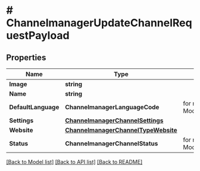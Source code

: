 # # ChannelmanagerUpdateChannelRequestPayload


## Properties 


Name | Type | Description | Notes
------------ | ------------- | ------------- | -------------
**Image**| **string** |   | [optional]
**Name**| **string** |   | [optional]
**DefaultLanguage**| **ChannelmanagerLanguageCode** |  for more information please, see Model/ChannelmanagerLanguageCode.php  | [optional]
**Settings**| [**ChannelmanagerChannelSettings**](ChannelmanagerChannelSettings.md) |   | [optional]
**Website**| [**ChannelmanagerChannelTypeWebsite**](ChannelmanagerChannelTypeWebsite.md) |   | [optional]
**Status**| **ChannelmanagerChannelStatus** |  for more information please, see Model/ChannelmanagerChannelStatus.php  | [optional]


[[Back to Model list]](../../README.md#models) [[Back to API list]](../../README.md#endpoints) [[Back to README]](../../README.md)

